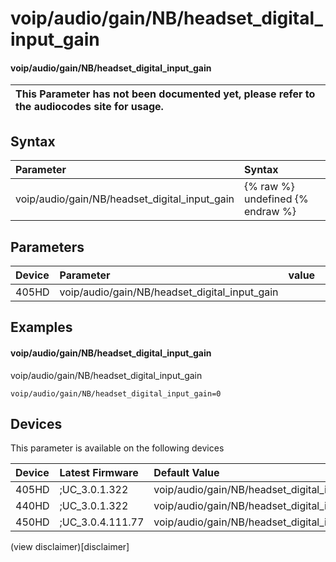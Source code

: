 ﻿---
description: voip/audio/gain/NB/headset_digital_input_gain
search:
    keywords: ['voip','audio','gain','NB','headset_digital_input_gain']
---

# voip/audio/gain/NB/headset_digital_input_gain

#### voip/audio/gain/NB/headset_digital_input_gain


| This Parameter has not been documented yet, please refer to the audiocodes site for usage.  |
| :--- |

## Syntax
| Parameter | Syntax |
| :--- | :--- |
|voip/audio/gain/NB/headset_digital_input_gain | {% raw %} undefined {% endraw %} |

## Parameters
|Device|Parameter|value|Description|
|:---|:---|:---|:---|
| 405HD | voip/audio/gain/NB/headset_digital_input_gain |  |  |

## Examples
#### voip/audio/gain/NB/headset_digital_input_gain

voip/audio/gain/NB/headset_digital_input_gain

```
voip/audio/gain/NB/headset_digital_input_gain=0
```

## Devices
This parameter is available on the following devices

| Device | Latest Firmware | Default Value |
|:---|:---|:---|
| 405HD | ;UC_3.0.1.322 | voip/audio/gain/NB/headset_digital_input_gain=0 
| 440HD | ;UC_3.0.1.322 | voip/audio/gain/NB/headset_digital_input_gain=0 
| 450HD | ;UC_3.0.4.111.77 | voip/audio/gain/NB/headset_digital_input_gain=0 

(view disclaimer)[disclaimer]
